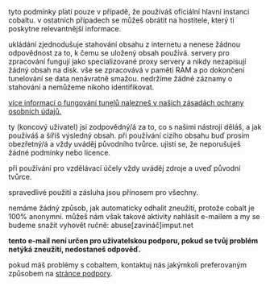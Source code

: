 <script lang="ts">
    import { t } from "$lib/i18n/translations";
    import SectionHeading from "$components/misc/SectionHeading.svelte";
</script>

<section id="general">
<SectionHeading
    title={$t("about.heading.general")}
    sectionId="general"
/>

tyto podmínky platí pouze v případě, že používáš oficiální hlavní instanci
cobaltu. v ostatních případech se můžeš obrátit na hostitele, který ti poskytne
relevantnější informace.
</section>

<section id="saving">
<SectionHeading
    title={$t("about.heading.saving")}
    sectionId="saving"
/>

ukládání zjednodušuje stahování obsahu z internetu a nenese žádnou odpovědnost
za to, k čemu se uložený obsah používá. servery pro zpracování fungují jako
specializované proxy servery a nikdy nezapisují žádný obsah na disk. vše se
zpracovává v paměti RAM a po dokončení tunelování se data nenávratně smažou.
nedržíme žádné záznamy o stahování a nemůžeme nikoho identifikovat.

[více informací o fungování tunelů nalezneš v našich zásadách ochrany osobních
údajů.](/about/privacy)
</section>

<section id="responsibility">
<SectionHeading
    title={$t("about.heading.responsibility")}
    sectionId="responsibility"
/>

ty (koncový uživatel) jsi zodpovědný/á za to, co s našimi nástroji děláš, a jak
používáš a šíříš výsledný obsah. při používání cizího obsahu buď prosím
obezřetný/á a vždy uváděj původního tvůrce. ujisti se, že neporušuješ žádné
podmínky nebo licence.

při používání pro vzdělávací účely vždy uváděj zdroje a uveď původní tvůrce.

spravedlivé použití a zásluha jsou přínosem pro všechny.
</section>

<section id="abuse">
<SectionHeading
    title={$t("about.heading.abuse")}
    sectionId="abuse"
/>

nemáme žádný způsob, jak automaticky odhalit zneužití, protože cobalt je 100%
anonymní. můžeš nám však takové aktivity nahlásit e-mailem a my se budeme snažit
vyhovět ručně: abuse[zavináč]imput.net

**tento e-mail není určen pro uživatelskou podporu, pokud se tvůj problém netýká
zneužití, nedostaneš odpověď.**

pokud máš problémy s cobaltem, kontaktuj nás jakýmkoli preferovaným způsobem na
[stránce podpory](/about/community).
</section>

